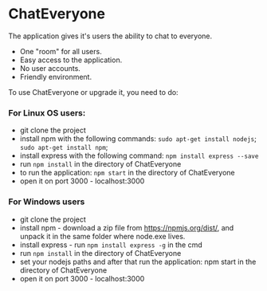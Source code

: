 # ChatEveryone

The application gives it's users the ability to chat to everyone.
* One "room" for all users.
* Easy access to the application.
* No user accounts.
* Friendly environment.

To use ChatEveryone or upgrade it, you need to do:
### For Linux OS users:
* git clone the project
* install npm with the following commands: `sudo apt-get install nodejs`; `sudo apt-get install npm`;
* install express with the following command: `npm install express --save`
* run `npm install` in the directory of ChatEveryone
* to run the application: `npm start` in the directory of ChatEveryone
* open it on port 3000 - localhost:3000

### For Windows users
* git clone the project
* install npm - download a zip file from https://npmjs.org/dist/, and unpack it in the same folder where node.exe lives.
* install express - run `npm install express -g` in the cmd
* run `npm install` in the directory of ChatEveryone
* set your nodejs paths and after that run the application: npm start in the directory of ChatEveryone
* open it on port 3000 - localhost:3000 
